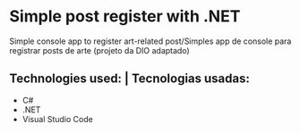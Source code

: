 # Simple post register with .NET
Simple console app to register art-related post/Simples app de console para registrar posts de arte (projeto da DIO adaptado)

## Technologies used:   |   Tecnologias usadas:
- C#
- .NET
- Visual Studio Code
